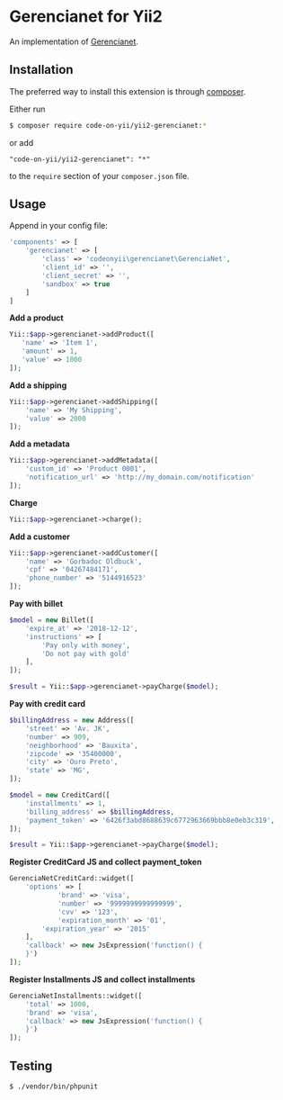# Gerencianet for Yii2


An implementation of [Gerencianet](http://gerencianet.com.br).

## Installation

The preferred way to install this extension is through [composer](http://getcomposer.org/download/).

Either run

```bash
$ composer require code-on-yii/yii2-gerencianet:*
```

or add

```
"code-on-yii/yii2-gerencianet": "*"
```

to the `require` section of your `composer.json` file.

## Usage

Append in your config file:

```php
'components' => [
    'gerencianet' => [
        'class' => 'codeonyii\gerencianet\GerenciaNet',
        'client_id' => '',
        'client_secret' => '',
        'sandbox' => true
    ]
]
```

**Add a product**
```php
Yii::$app->gerencianet->addProduct([
   'name' => 'Item 1',
   'amount' => 1,
   'value' => 1000
]);
```

**Add a shipping**
```php
Yii::$app->gerencianet->addShipping([
    'name' => 'My Shipping',
    'value' => 2000
]);
```

**Add a metadata**
```php
Yii::$app->gerencianet->addMetadata([
    'custom_id' => 'Product 0001',
    'notification_url' => 'http://my_domain.com/notification'
]);
```

**Charge**
```php
Yii::$app->gerencianet->charge();
```

**Add a customer**
```php
Yii::$app->gerencianet->addCustomer([
    'name' => 'Gorbadoc Oldbuck',
    'cpf' => '04267484171',
    'phone_number' => '5144916523'
]);
```

**Pay with billet**
```php
$model = new Billet([
    'expire_at' => '2018-12-12',
    'instructions' => [
        'Pay only with money',
        'Do not pay with gold'
    ],
]);

$result = Yii::$app->gerencianet->payCharge($model);
```

**Pay with credit card**
```php
$billingAddress = new Address([
    'street' => 'Av. JK',
    'number' => 909,
    'neighborhood' => 'Bauxita',
    'zipcode' => '35400000',
    'city' => 'Ouro Preto',
    'state' => 'MG',
]);

$model = new CreditCard([
    'installments' => 1,
    'billing_address' => $billingAddress,
    'payment_token' => '6426f3abd8688639c6772963669bbb8e0eb3c319',
]);

$result = Yii::$app->gerencianet->payCharge($model);
```

**Register CreditCard JS and collect payment_token**
```php
GerenciaNetCreditCard::widget([
    'options' => [
            'brand' => 'visa',
            'number' => '9999999999999999',
            'cvv' => '123',
            'expiration_month' => '01',
        'expiration_year' => '2015'
    ],
    'callback' => new JsExpression('function() {
    }')
]);
```

**Register Installments JS and collect installments**
```php
GerenciaNetInstallments::widget([
    'total' => 1000,
    'brand' => 'visa',
    'callback' => new JsExpression('function() {
    }')
]);
```

## Testing

```bash
$ ./vendor/bin/phpunit
```